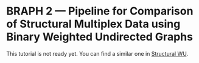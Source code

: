 # BRAPH 2 — Pipeline for Comparison of Structural Multiplex Data using Binary Weighted Undirected Graphs

This tutorial is not ready yet. You can find a similar one in [Structural WU](../tut_a_st_wu).

